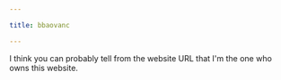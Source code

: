 ```yaml
---

title: bbaovanc

---
```


I think you can probably tell from the website URL that I'm the one who owns
this website.

<!--more-->
